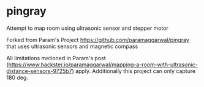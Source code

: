 # pingray
Attempt to map room using ultrasonic sensor and stepper motor

Forked from Param's Project https://github.com/paramaggarwal/pingray that uses ultrasonic sensors and magnetic compass

All limitations metioned in Param's post (https://www.hackster.io/paramaggarwal/mapping-a-room-with-ultrasonic-distance-sensors-9725b7) apply. Additionally this project can only capture 180 deg. 
